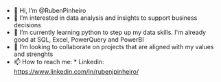 - 👋 Hi, I’m @RubenPinheiro
- 👀 I’m interested in data analysis and insights to support business decisions
- 🌱 I’m currently learning python to step up my data skills. I'm already good at SQL, Excel, PowerQuery and PowerBI 
- 💞️ I’m looking to collaborate on projects that are aligned with my values and strenghts
- 📫 How to reach me: * Linkedin: https://www.linkedin.com/in/rubenjpinheiro/

<!---
RubenPinheiro/RubenPinheiro is a ✨ special ✨ repository because its `README.md` (this file) appears on your GitHub profile.
You can click the Preview link to take a look at your changes.
--->

